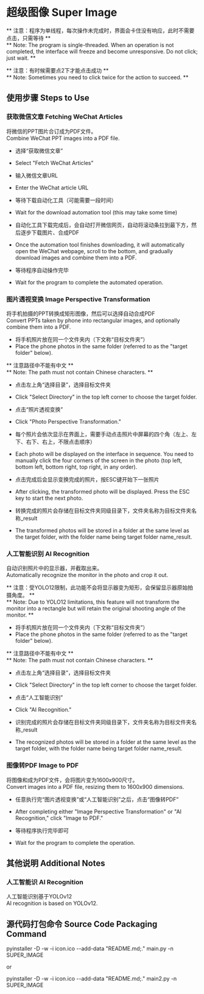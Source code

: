 # 超级图像 Super Image

** 注意：程序为单线程，每次操作未完成时，界面会卡住没有响应，此时不需要点击，只需等待 **  
** Note: The program is single-threaded. When an operation is not completed, the interface will freeze and become unresponsive. Do not click; just wait. **

** 注意：有时候需要点2下才能点击成功 **  
** Note: Sometimes you need to click twice for the action to succeed. **

## 使用步骤 Steps to Use

### 获取微信文章 Fetching WeChat Articles

将微信的PPT图片合订成为PDF文件。  
Combine WeChat PPT images into a PDF file.

- 选择“获取微信文章”  
- Select "Fetch WeChat Articles"

- 输入微信文章URL  
- Enter the WeChat article URL

- 等待下载自动化工具（可能需要一段时间）  
- Wait for the download automation tool (this may take some time)

- 自动化工具下载完成后，会自动打开微信网页，自动将滚动条拉到最下方，然后逐步下载图片、合成PDF  
- Once the automation tool finishes downloading, it will automatically open the WeChat webpage, scroll to the bottom, and gradually download images and combine them into a PDF.

- 等待程序自动操作完毕  
- Wait for the program to complete the automated operation.

### 图片透视变换 Image Perspective Transformation

将手机拍摄的PPT转换成矩形图像，然后可以选择自动合成PDF  
Convert PPTs taken by phone into rectangular images, and optionally combine them into a PDF.

- 将手机照片放在同一个文件夹内（下文称“目标文件夹”）  
- Place the phone photos in the same folder (referred to as the "target folder" below).

** 注意路径中不能有中文 **  
** Note: The path must not contain Chinese characters. **

- 点击左上角“选择目录”，选择目标文件夹  
- Click "Select Directory" in the top left corner to choose the target folder.

- 点击“照片透视变换”  
- Click "Photo Perspective Transformation."

- 每个照片会依次显示在界面上，需要手动点击照片中屏幕的四个角（左上、左下、右下、右上，不限点击顺序）  
- Each photo will be displayed on the interface in sequence. You need to manually click the four corners of the screen in the photo (top left, bottom left, bottom right, top right, in any order).

- 点击完成后会显示变换完成的照片，按ESC键开始下一张照片  
- After clicking, the transformed photo will be displayed. Press the ESC key to start the next photo.

- 转换完成的照片会存储在目标文件夹同级目录下，文件夹名称为目标文件夹名称_result  
- The transformed photos will be stored in a folder at the same level as the target folder, with the folder name being target folder name_result.

### 人工智能识别 AI Recognition

自动识别照片中的显示器，并截取出来。  
Automatically recognize the monitor in the photo and crop it out.

** 注意：受YOLO12限制，此功能不会将显示器变为矩形，会保留显示器原始拍摄角度。 **  
** Note: Due to YOLO12 limitations, this feature will not transform the monitor into a rectangle but will retain the original shooting angle of the monitor. **

- 将手机照片放在同一个文件夹内（下文称“目标文件夹”）  
- Place the phone photos in the same folder (referred to as the "target folder" below).

** 注意路径中不能有中文 **  
** Note: The path must not contain Chinese characters. **

- 点击左上角“选择目录”，选择目标文件夹  
- Click "Select Directory" in the top left corner to choose the target folder.

- 点击“人工智能识别”  
- Click "AI Recognition."

- 识别完成的照片会存储在目标文件夹同级目录下，文件夹名称为目标文件夹名称_result  
- The recognized photos will be stored in a folder at the same level as the target folder, with the folder name being target folder name_result.

### 图像转PDF Image to PDF

将图像和成为PDF文件，会将图片变为1600x900尺寸。  
Convert images into a PDF file, resizing them to 1600x900 dimensions.

- 任意执行完“图片透视变换”或“人工智能识别”之后，点击“图像转PDF”  
- After completing either "Image Perspective Transformation" or "AI Recognition," click "Image to PDF."

- 等待程序执行完毕即可  
- Wait for the program to complete the operation.

## 其他说明 Additional Notes

### 人工智能识 AI Recognition

人工智能识别基于YOLOv12  
AI recognition is based on YOLOv12.

## 源代码打包命令 Source Code Packaging Command

pyinstaller -D -w -i icon.ico --add-data "README.md;." main.py -n SUPER_IMAGE

or

pyinstaller -D -w -i icon.ico --add-data "README.md;." main2.py -n SUPER_IMAGE